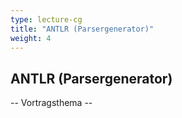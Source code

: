 ```yaml
---
type: lecture-cg
title: "ANTLR (Parsergenerator)"
weight: 4
---
```


<!-- ADD
20' Sitzung als Teil von Vorlesung 6 unter Verwendung vom existierenden Material
-->

## ANTLR (Parsergenerator)

-- Vortragsthema --
